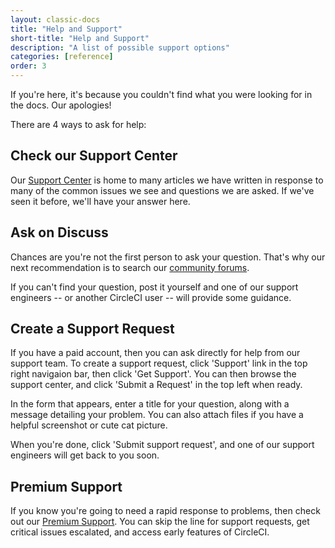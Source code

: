 ```yaml
---
layout: classic-docs
title: "Help and Support"
short-title: "Help and Support"
description: "A list of possible support options"
categories: [reference]
order: 3
---
```


If you're here, it's because you couldn't find what you were looking for in the docs. Our apologies!

There are 4 ways to ask for help:

## Check our Support Center

Our [Support Center](https://support.circleci.com/hc/en-us) is home to many articles we have written in response to many of the common issues we see and questions we are asked. If we've seen it before, we'll have your answer here.

## Ask on Discuss

Chances are you're not the first person to ask your question. That's why our next recommendation is to search our [community forums](https://discuss.circleci.com/).

If you can't find your question, post it yourself and one of our support engineers -- or another CircleCI user -- will provide some guidance.

## Create a Support Request

If you have a paid account, then you can ask directly for help from our support team. To create a support request, click 'Support' link in the top right navigaion bar, then click 'Get Support'. You can then browse the support center, and click 'Submit a Request' in the top left when ready.

In the form that appears, enter a title for your question, along with a message detailing your problem. You can also attach files if you have a helpful screenshot or cute cat picture.

When you're done, click 'Submit support request', and one of our support engineers will get back to you soon.

## Premium Support

If you know you're going to need a rapid response to problems, then check out our [Premium Support](https://circleci.com/support/premium-support/). You can skip the line for support requests, get critical issues escalated, and access early features of CircleCI.

